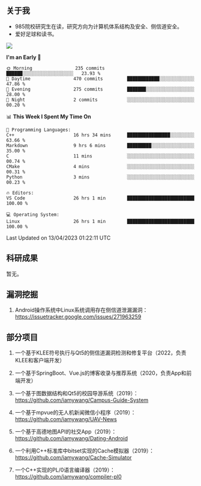 ## 关于我

- 985院校研究生在读，研究方向为计算机体系结构及安全、侧信道安全。
- 爱好足球和读书。

![](https://github-readme-stats.vercel.app/api?username=iamywang&theme=buefy&count_private=true&show_icons=true&hide_border=true&hide_title=true)

<!--START_SECTION:waka-->
**I'm an Early 🐤** 

```text
🌞 Morning                235 commits         ██████░░░░░░░░░░░░░░░░░░░   23.93 % 
🌆 Daytime                470 commits         ████████████░░░░░░░░░░░░░   47.86 % 
🌃 Evening                275 commits         ███████░░░░░░░░░░░░░░░░░░   28.00 % 
🌙 Night                  2 commits           ░░░░░░░░░░░░░░░░░░░░░░░░░   00.20 % 
```


📊 **This Week I Spent My Time On** 

```text
💬 Programming Languages: 
C++                      16 hrs 34 mins      ████████████████░░░░░░░░░   63.66 % 
Markdown                 9 hrs 6 mins        █████████░░░░░░░░░░░░░░░░   35.00 % 
C                        11 mins             ░░░░░░░░░░░░░░░░░░░░░░░░░   00.74 % 
CMake                    4 mins              ░░░░░░░░░░░░░░░░░░░░░░░░░   00.31 % 
Python                   3 mins              ░░░░░░░░░░░░░░░░░░░░░░░░░   00.23 % 

🔥 Editors: 
VS Code                  26 hrs 1 min        █████████████████████████   100.00 % 

💻 Operating System: 
Linux                    26 hrs 1 min        █████████████████████████   100.00 % 
```


 Last Updated on 13/04/2023 01:22:11 UTC
<!--END_SECTION:waka-->

## 科研成果

暂无。

## 漏洞挖掘

1. Android操作系统中Linux系统调用存在侧信道泄漏漏洞：https://issuetracker.google.com/issues/271963259

## 部分项目

1. 一个基于KLEE符号执行与Qt5的侧信道漏洞检测和修复平台（2022，负责KLEE和客户端开发）

2. 一个基于SpringBoot、Vue.js的博客收录与推荐系统（2020，负责App和前端开发）

3. 一个基于图数据结构和Qt5的校园导游系统（2019）：https://github.com/iamywang/Campus-Guide-System

4. 一个基于mpvue的无人机新闻微信小程序（2019）：https://github.com/iamywang/UAV-News

5. 一个基于高德地图API的社交App（2019）：https://github.com/iamywang/Dating-Android

6. 一个利用C++标准库中bitset实现的Cache模拟器（2019）：https://github.com/iamywang/Cache-Simulator

7. 一个C++实现的PL/0语言编译器（2019）：https://github.com/iamywang/compiler-pl0
